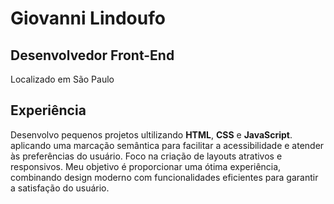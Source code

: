 <main>
  <div>
    <h1>Giovanni Lindoufo</h1>
    <h2>Desenvolvedor Front-End</h2>
    <p>Localizado em São Paulo</p>
  </div>
</main>

<section id="experiencia" class="experiencia" aria-label="experiencia">
  <h2 class="subtitulo">Experiência</h2>

  <div class="descricao-perfil">
    <p class="perfil">Desenvolvo pequenos projetos ultilizando <strong>HTML</strong>, <strong>CSS</strong> e <strong>JavaScript</strong>. aplicando uma marcação semântica para facilitar a acessibilidade e atender às preferências do usuário. Foco na criação de layouts atrativos e responsivos. Meu objetivo é proporcionar uma ótima experiência, combinando design moderno com funcionalidades eficientes para garantir a satisfação do usuário.
    </p>

<!--
**LindoufoGA/LindoufoGA** is a ✨ _special_ ✨ repository because its `README.md` (this file) appears on your GitHub profile.

Here are some ideas to get you started:

- 🔭 I’m currently working on ...
- 🌱 I’m currently learning ...
- 👯 I’m looking to collaborate on ...
- 🤔 I’m looking for help with ...
- 💬 Ask me about ...
- 📫 How to reach me: ...
- 😄 Pronouns: ...
- ⚡ Fun fact: ...
-->

